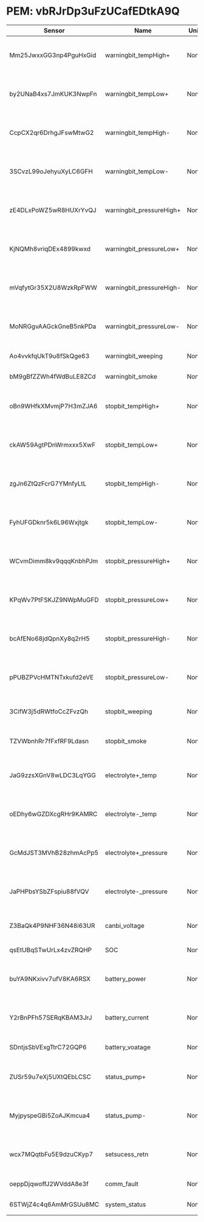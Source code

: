 # PEM: vbRJrDp3uFzUCafEDtkA9Q

|Sensor|Name|Unit|Desc|DisplayType|
|----|----|----|----|----|
|Mm25JwxxGG3np4PguHxGid|warningbit_tempHigh+|None|正极电解液温度高|num|
|by2UNaB4xs7JmKUK3NwpFn|warningbit_tempLow+|None|正极电解液温度低|num|
|CcpCX2qr6DrhgJFswMtwG2|warningbit_tempHigh-|None|负极电解液温度高|num|
|3SCvzL99oJehyuXyLC6GFH|warningbit_tempLow-|None|负极电解液温度低|num|
|zE4DLxPoWZ5wR8HUXrYvQJ|warningbit_pressureHigh+|None|正极电解液压力高|num|
|KjNQMh8vriqDEx4899kwxd|warningbit_pressureLow+|None|正极电解液压力低|num|
|mVqfytGr35X2U8WzkRpFWW|warningbit_pressureHigh-|None|负极电解液压力高|num|
|MoNRGgvAAGckGneB5nkPDa|warningbit_pressureLow-|None|负极电解液压力低|num|
|Ao4vvkfqUkT9u8fSkQge63|warningbit_weeping|None|漏液报警|num|
|bM9gBfZZWh4fWdBuLE8ZCd|warningbit_smoke|None|烟雾报警|num|
|oBn9WHfkXMvmjP7H3mZJA6|stopbit_tempHigh+|None|正极温度高跳停|num|
|ckAW59AgtPDnWrmxxx5XwF|stopbit_tempLow+|None|正极温度低跳停|num|
|zgJn6ZtQzFcrG7YMnfyLtL|stopbit_tempHigh-|None|负极温度高跳停|num|
|FyhUFGDknr5k6L96Wxjtgk|stopbit_tempLow-|None|负极温度低跳停|num|
|WCvmDimm8kv9qqqKnbhPJm|stopbit_pressureHigh+|None|正极压力高跳停|num|
|KPqWv7PtFSKJZ9NWpMuGFD|stopbit_pressureLow+|None|正极压力低跳停|num|
|bcAfENo68jdQpnXy8q2rH5|stopbit_pressureHigh-|None|负极压力高跳停|num|
|pPUBZPVcHMTNTxkufd2eVE|stopbit_pressureLow-|None|负极压力低跳停|num|
|3CifW3j5dRWtfoCcZFvzQh|stopbit_weeping|None|漏液报警跳停|num|
|TZVWbnhRr7fFxfRF9Ldasn|stopbit_smoke|None|烟雾报警跳停|num|
|JaG9zzsXGnV8wLDC3LqYGG|electrolyte+_temp|None|正极电解液温度|line|
|oEDhy6wGZDXcgRHr9KAMRC|electrolyte-_temp|None|负极电解液温度|line|
|GcMdJST3MVhB28zhmAcPp5|electrolyte+_pressure|None|正极电解液压力|line|
|JaPHPbsYSbZFspiu88fVQV|electrolyte-_pressure|None|负极电解液压力|line|
|Z3BaQk4P9NHF36N48i63UR|canbi_voltage|None|参比电堆电压|line|
|qsEtUBqSTwUrLx4zvZRQHP|SOC|None|SOC值|line|
|buYA9NKxivv7ufV8KA6RSX|battery_power|None|电堆充放电功率|line|
|Y2rBnPFh57SERqKBAM3JrJ|battery_current|None|电堆充放电电流|line|
|SDntjsSbVExgTtrC72GQP6|battery_voatage|None|电堆电压|line|
|ZUSr59u7eXj5UXtQEbLCSC|status_pump+|None|正极循环泵状态|line|
|MyjpyspeGBi5ZoAJKmcua4|status_pump-|None|负极循环泵状态|line|
|wcx7MQqtbFu5E9dzuCKyp7|setsucess_retn|None|设置成功返回数据|num|
|oeppDjqwoffJ2WVddA8e3f|comm_fault|None|通讯故障|num|
|6STWjZ4c4q6AmMrGSUu8MC|system_status|None|系统状态|num|
